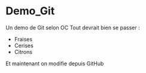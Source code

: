 Demo_Git
========

Un demo de Git selon OC
Tout devrait bien se passer : 
* Fraises
* Cerises
* Citrons

Et maintenant on modifie depuis GitHub
